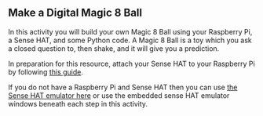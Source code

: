 ## Make a Digital Magic 8 Ball

In this activity you will build your own Magic 8 Ball using your Raspberry Pi, a Sense HAT, and some Python code. A Magic 8 Ball is a toy which you ask a closed question to, then shake, and it will give you a prediction.

In preparation for this resource, attach your Sense HAT to your Raspberry Pi by following [this guide](https://projects.raspberrypi.org/en/projects/astro-pi-guide/assemble.md). 

If you do not have a Raspberry Pi and Sense HAT then you can use [the Sense HAT emulator here](https://trinket.io/sense-hat) or use the embedded sense HAT emulator windows beneath each step in this activity. 

